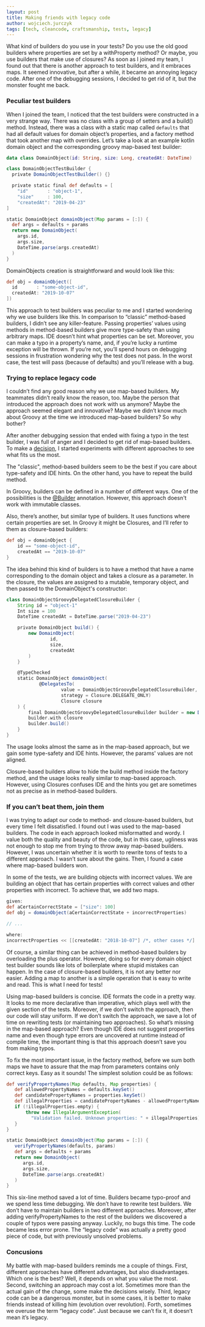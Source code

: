 ```yaml
---
layout: post
title: Making friends with legacy code
author: wojciech.jurczyk
tags: [tech, cleancode, craftsmanship, tests, legacy]
---
```


What kind of builders do you use in your tests? Do you use the old good builders
where properties are set by a withProperty method? Or maybe, you use builders
that make use of closures? As soon as I joined my team, I found out that there
is another approach to test builders, and it embraces maps. It seemed
innovative, but after a while, it became an annoying legacy code. After one of
the debugging sessions, I decided to get rid of it, but the monster fought me
back.

### Peculiar test builders
When I joined the team, I noticed that the test builders were constructed in a
very strange way. There was no class with a group of setters and a build()
method. Instead, there was a class with a static map called `defaults` that had
all default values for domain object’s properties, and a factory method that
took another map with overrides. Let’s take a look at an example kotlin domain
object and the corresponding groovy map-based test builder:

```kotlin
data class DomainObject(id: String, size: Long, createdAt: DateTime)
```

```groovy
class DomainObjectTestBuilder {
  private DomainObjectTestBuilder() {}

  private static final def defaults = [
    "id"       : "object-1",
    "size"     : 100,
    "createdAt": "2019-04-23"
]

static DomainObject domainObject(Map params = [:]) {
  def args = defaults + params
  return new DomainObject(
    args.id,
    args.size,
    DateTime.parse(args.createdAt)
  )
}
```

DomainObjects creation is straightforward and would look like this:

```groovy
def obj = domainObject([
  id       : "some-object-id",
  createdAt: "2019-10-07"
])
```

This approach to test builders was peculiar to me and I started wondering why we
use builders like this. In comparison to “classic” method-based builders, I
didn’t see any killer-feature. Passing properties’ values using methods in
method-based builders give more type-safety than using arbitrary maps. IDE
doesn’t hint what properties can be set. Moreover, you can make a typo in a
property’s name, and, if you’re lucky a runtime exception will be thrown. If
you’re not, you’ll spend hours on debugging sessions in frustration wondering
why the test does not pass. In the worst case, the test will pass (because of
defaults) and you’ll release with a bug.

### Trying to replace legacy code
I couldn’t find any good reason why we use map-based builders. My teammates
didn’t really know the reason, too. Maybe the person that introduced the
approach does not work with us anymore? Maybe the approach seemed elegant and
innovative? Maybe we didn’t know much about Groovy at the time we introduced
map-based builders? So why bother?

After another debugging session that ended with fixing a typo in the test
builder, I was full of anger and I decided to get rid of map-based builders. To
make a [decision](https://www.youtube.com/watch?v=EauykEv_2iA), I started
experiments with different approaches to see what fits us the most.

The "classic", method-based builders seem to be the best if you care about
type-safety and IDE hints. On the other hand, you have to repeat the build
method.

In Groovy, builders can be defined in a number of different ways. One of the
possibilities is the
[@Builder](http://docs.groovy-lang.org/2.4.15/html/gapi/groovy/transform/builder/Builder.html)
annotation. However, this approach doesn't work with immutable classes.

Also, there’s another, but similar type of builders. It uses functions where
certain properties are set. In Groovy it might be Closures, and I’ll refer to
them as closure-based builders:

```groovy
def obj = domainObject {
    id == "some-object-id",
    createdAt == "2019-10-07"
}
```
The idea behind this kind of builders is to have a method that have a name
corresponding to the domain object and takes a closure as a parameter. In the
closure, the values are assigned to a mutable, temporary object, and then passed
to the DomainObject's constructor:

```groovy
class DomainObjectGroovyDelegatedClosureBuilder {
    String id = "object-1"
    Int size = 100
    DateTime createdAt = DateTime.parse("2019-04-23")

    private DomainObject build() {
        new DomainObject(
                id,
                size,
                createdAt
        )
    }

    @TypeChecked
    static DomainObject domainObject(
            @DelegatesTo(
                    value = DomainObjectGroovyDelegatedClosureBuilder,
                    strategy = Closure.DELEGATE_ONLY)
                    Closure closure
    ) {
        final DomainObjectGroovyDelegatedClosureBuilder builder = new DomainObjectGroovyDelegatedClosureBuilder()
        builder.with closure
        builder.build()
    }
}
```

The usage looks almost the same as in the map-based approach, but we gain some
type-safety and IDE hints. However, the params' values are not aligned.

Closure-based builders allow to hide the build method inside the factory method,
and the usage looks really similar to map-based approach. However, using
Closures confuses IDE and the hints you get are sometimes not as precise
as in method-based builders.

### If you can’t beat them, join them
I was trying to adapt our code to method- and closure-based builders, but every
time I felt dissatisfied. I found out I was used to the map-based builders. The
code in each approach looked misformatted and wordy. I value both the quality
and beauty of the code, but in this case, ugliness was not enough to stop me
from trying to throw away map-based builders. However, I was uncertain whether
it is worth to rewrite tons of tests to a different approach. I wasn’t sure
about the gains. Then, I found a case where map-based builders won.

In some of the tests, we are building objects with incorrect values. We are
building an object that has certain properties with correct values and other
properties with incorrect. To achieve that, we add two maps.

```groovy
given:
def aCertainCorrectState = ["size": 100]
def obj = domainObject(aCertainCorrectState + incorrectProperties)

// ...

where:
incorrectProperties << [[createdAt: "2018-10-07"] /*, other cases */]
```

Of course, a similar thing can be achieved in method-based builders by
overloading the plus operator. However, doing so for every domain object test
builder sounds like lots of boilerplate where stupid mistakes can happen. In the
case of closure-based builders, it is not any better nor easier. Adding a map to
another is a simple operation that is easy to write and read. This is what I
need for tests!

Using map-based builders is concise. IDE formats the code in a pretty way. It
looks to me more declarative than imperative, which plays well with the given
section of the tests. Moreover, if we don’t switch the approach, then our code
will stay uniform. If we don’t switch the approach, we save a lot of time on
rewriting tests (or maintaining two approaches). So what’s missing in the
map-based approach? Even though IDE does not suggest properties name and even
though type errors are uncovered at runtime instead of compile time, the
important thing is that this approach doesn’t save you from making typos.

To fix the most important issue, in the factory method, before we sum both maps
we have to assure that the map from parameters contains only correct keys. Easy
as it sounds! The simplest solution could be as follows:

```groovy
def verifyPropertyNames(Map defaults, Map properties) {
   def allowedPropertyNames = defaults.keySet()
   def candidatePropertyNames = properties.keySet()
   def illegalProperties = candidatePropertyNames - allowedPropertyNames
   if (!illegalProperties.empty) {
       throw new IllegalArgumentException(
         "Validation failed. Unknown properties: " + illegalProperties)
   }
}

static DomainObject domainObject(Map params = [:]) {
   verifyPropertyNames(defaults, params)
   def args = defaults + params
   return new DomainObject(
      args.id,
      args.size,
      DateTime.parse(args.createdAt)
   )
}
```

This six-line method saved a lot of time. Builders became typo-proof and we
spend less time debugging. We don’t have to rewrite test builders. We don’t
have to maintain builders in two different approaches. Moreover, after adding
verifyPropertyNames to the rest of the builders we discovered a couple of typos
were passing anyway. Luckily, no bugs this time. The code became less error
prone. The “legacy code” was actually a pretty good piece of code, but with
previously unsolved problems.

### Concusions
My battle with map-based builders reminds me a couple of things.
First, different approaches have different advantages, but also disadvantages.
Which one is the best? Well, it depends on what you value the most.
Second, switching an approach may cost a lot. Sometimes more than the actual
gain of the change, some make the decisions wisely. Third, legacy code can be a
dangerous monster, but in some cases, it is better to make friends instead of
killing him (evolution over revolution). Forth, sometimes we overuse the term
“legacy code”. Just because we can’t fix it, it doesn’t mean it’s legacy.
